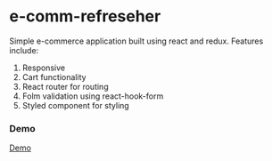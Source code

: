 # e-comm-refreseher
Simple e-commerce application built using react and redux. Features include: 

1. Responsive
2. Cart functionality
3. React router for routing
4. Folm validation using react-hook-form
5. Styled component for styling

### Demo
[Demo](src/image/demo.mp4)
